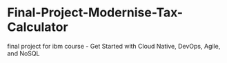# Final-Project-Modernise-Tax-Calculator
final project for ibm course - Get Started with Cloud Native, DevOps, Agile, and NoSQL
